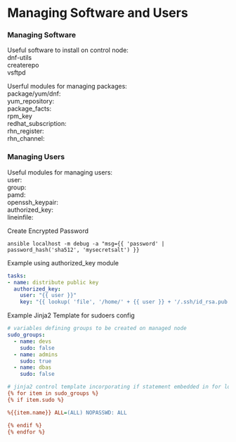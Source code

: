 # Managing Software and Users

### Managing Software
Useful software to install on control node:<br>
dnf-utils<br>
createrepo<br>
vsftpd<br>

Userful modules for managing packages:<br>
package/yum/dnf:<br>
yum_repository:<br>
package_facts:<br>
rpm_key<br>
redhat_subscription:<br>
rhn_register:<br>
rhn_channel:<br>

### Managing Users
Useful modules for managing users:<br>
user:<br>
group:<br>
pamd:<br>
openssh_keypair:<br>
authorized_key:<br>
lineinfile:<br>

Create Encrypted Password
```shell
ansible localhost -m debug -a "msg={{ 'password' | password_hash('sha512', 'mysecretsalt') }}
```
Example using authorized_key module
```yaml
tasks:
- name: distribute public key
  authorized_key:
    user: "{{ user }}"
    key: "{{ lookup( 'file', '/home/' + {{ user }} + '/.ssh/id_rsa.pub' ) }}"
```
Example Jinja2 Template for sudoers config
```yaml
# variables defining groups to be created on managed node
sudo_groups:
  - name: devs
    sudo: false
  - name: admins
    sudo: true
  - name: dbas
    sudo: false
```
```ini
# jinja2 control template incorporating if statement embedded in for loop
{% for item in sudo_groups %}
{% if item.sudo %}

%{{item.name}} ALL=(ALL) NOPASSWD: ALL

{% endif %}
{% endfor %}
```
